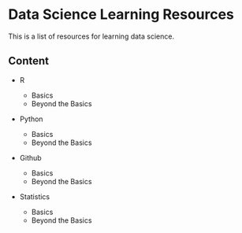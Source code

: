 # Data Science Learning Resources
This is a list of resources for learning data science.

## Content

* R
    * Basics
    * Beyond the Basics
  
* Python
  * Basics
  * Beyond the Basics
  
* Github
  * Basics
  * Beyond the Basics  
  
* Statistics
  * Basics
  * Beyond the Basics
